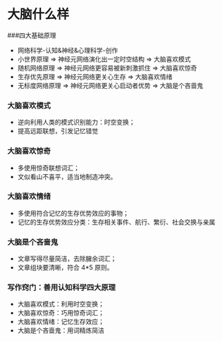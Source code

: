 # 大脑什么样
###四大基础原理
- 网络科学-认知&神经&心理科学-创作
- 小世界原理	=>	神经元网络演化出一定时空结构	=>	大脑喜欢模式
- 随机网络原理	=>	神经元网络更容易被新刺激抓住	=>	大脑喜欢惊奇
- 生存优先原理	=>	神经元网络更关心生存	=>	大脑喜欢情绪
- 无标度网络原理	=>	神经元网络更关心启动者优势	=>	大脑是个吝啬鬼


### 大脑喜欢模式
- 逆向利用人类的模式识别能力：时空变换；
- 提高远距联想，引发记忆错觉
### 大脑喜欢惊奇
- 多使用惊奇联想词汇；
- 文似看山不喜平，适当地制造冲突。
### 大脑喜欢情绪
- 多使用符合记忆的生存优势效应的事物；
- 记忆的生存优势效应分类：生存相关事件、航行、繁衍、社会交换与亲属
### 大脑是个吝啬鬼
- 文章写得尽量简洁，去除臃余词汇；
- 文章组块要清晰，符合	4*5	原则。
### 写作窍门：善用认知科学四大原理
- 大脑喜欢模式：利用时空变换；
- 大脑喜欢惊奇：巧用惊奇词汇；
- 大脑喜欢情绪：记忆生存效应；
- 大脑是个吝啬鬼：用词精炼简洁
